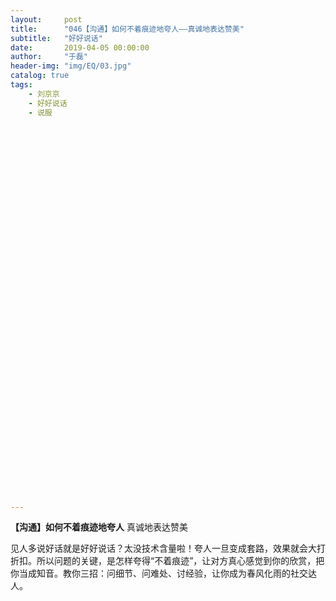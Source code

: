 ```yaml
---
layout:     post
title:      "046【沟通】如何不着痕迹地夸人——真诚地表达赞美"
subtitle:   "好好说话"
date:       2019-04-05 00:00:00
author:     "于磊"
header-img: "img/EQ/03.jpg"
catalog: true
tags:
    - 刘京京
    - 好好说话
    - 说服












































---
```


  

 **【沟通】如何不着痕迹地夸人**
 真诚地表达赞美 

  

 
 见人多说好话就是好好说话？太没技术含量啦！夸人一旦变成套路，效果就会大打折扣。所以问题的关键，是怎样夸得“不着痕迹”，让对方真心感觉到你的欣赏，把你当成知音。教你三招：问细节、问难处、讨经验，让你成为春风化雨的社交达人。
 